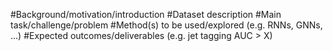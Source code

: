 #Background/motivation/introduction
#Dataset description
#Main task/challenge/problem
#Method(s) to be used/explored (e.g. RNNs, GNNs, …)
#Expected outcomes/deliverables (e.g. jet tagging AUC > X)
